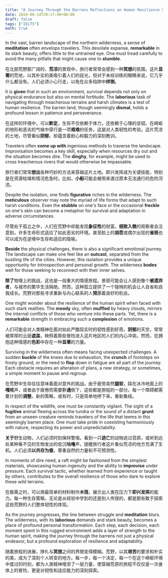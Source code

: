 ```yaml
---
title: "A Journey Through the Barrens Reflections on Human Resilience 穿越荒野之旅：对人类韧性的反思"
date: 2024-06-14T20:17:40+08:00
draft: false
tags: ["IELTS"]
math: true
---
```


In the vast, barren landscape of the northern wilderness, a sense of **meditation** often envelops travelers. This desolate expanse, **remarkable** in its stark beauty, offers little to the untrained eye. One must tread carefully to avoid the many pitfalls that might cause one to **stumble**.

在北部荒野那广阔的、**荒凉**的景观中，旅行者常常会感到一种**冥想**的氛围。这片**显著**的荒地，以其朴实的美吸引着人们的目光，但对于未经训练的眼睛来说，它几乎什么都没有。人们必须小心行走，以免在众多陷阱中**绊倒**。

It is **given** that in such an environment, survival depends not only on physical endurance but also on mental fortitude. The **laborious** task of navigating through treacherous terrains and harsh climates is a test of human resilience. The barren land, though seemingly **dismal**, holds a profound lesson in patience and perseverance.

在这样的环境中，可以**断定**，生存不仅依赖于体力，还依赖于心理的坚韧。在崎岖的地形和恶劣的气候中穿行是一项**艰难**的任务，这是对人类韧性的考验。这片荒凉的土地，尽管看似**阴郁**，却蕴含着耐心和毅力的深刻教训。

Travelers often **come up with** ingenious methods to traverse the landscape. Improvisation becomes a key skill, especially when resources dry out and the situation becomes dire. The **dinghy**, for example, might be used to cross treacherous rivers that would otherwise be impassable.

旅行者们常常**想出**各种巧妙的方法来穿越这片土地。即兴发挥成为关键技能，特别是在资源枯竭和情况危急时。比如，**小船**可能会被用来渡过原本无法通行的危险河流。

Despite the isolation, one finds **figurative** riches in the wilderness. The **meticulous** observer may note the myriad of life forms that adapt to such harsh conditions. Even the **stubble** on one's face or the occasional **freckle** on one's skin can become a metaphor for survival and adaptation in adverse circumstances.

尽管处于孤立之中，人们在荒野中却能发现**象征性**的财富。**细致入微**的观察者会注意到，许多生命形式适应了如此恶劣的环境。甚至脸上的**胡茬**或偶尔出现的**雀斑**也可以成为在逆境中生存和适应的隐喻。

**Beside** the physical challenges, there is also a significant emotional journey. The landscape can make one feel like an **outcast**, separated from the bustling life of the cities. However, this isolation provides a unique opportunity for introspection and personal growth. The wilderness **bodes** well for those seeking to reconnect with their inner selves.

**除了**物理上的挑战，这也是一段重大的情感旅程。景观可能会让人感到像个**被遗弃者**，与城市的繁华生活隔绝。然而，这种孤立提供了一个独特的机会让人自省和自我成长。荒野对那些寻求重新与内心联系的人**预示**着良好的机会。

One might wonder about the resilience of the human spirit when faced with such stark realities. The **moody** sky, often **muffled** by heavy clouds, mirrors the internal conflicts of those who venture into these parts. Yet, there is a **remarkable** strength in embracing such a **complexion** of emotions.

人们可能会对人类精神在面对如此严酷现实时的韧性感到好奇。**阴郁**的天空，常常被厚厚的云层**遮盖**，映照着那些冒险进入这片地区的人们的内心冲突。然而，在拥抱这种情感的**色彩**中存在一种**显著**的力量。

Surviving in the wilderness often means facing unexpected challenges. A sudden **buckle** of the knees due to exhaustion, the **crunch** of footsteps on frosty ground, or the need to **flop** down in fatigue are all part of the journey. Each obstacle requires an alteration of plans, a new strategy, or sometimes, a simple moment to pause and regroup.

在荒野中生存往往意味着面对意外的挑战。由于疲劳突然**腿软**，踩在冰冷地面上的**嘎吱**声，或者由于疲倦而需要**扑通**倒下，这些都是旅程的一部分。每一个障碍都需要计划的**调整**，新的策略，或有时，只是简单地停下来，重新集结。

In respect of the wildlife, one must be constantly vigilant. The sight of a **fugitive** animal fleeing across the tundra or the sound of a distant **grunt** from an unseen creature reminds travelers of the life that teems in this seemingly barren place. One must take pride in coexisting harmoniously with nature, respecting its power and unpredictability.

**关于**野生动物，人们必须时刻保持警惕。看到一只**逃亡**的动物逃过苔原，或听到远处某种看不见的生物发出的低沉**咕噜**声，提醒旅行者这片看似荒凉的地方充满了生机。人们必须**以共存为傲**，尊重自然的力量和不可预测性。

In moments of dire need, a raft might be fashioned from the simplest materials, showcasing human ingenuity and the ability to **improvise** under pressure. Each survival tactic, whether learned from experience or taught by others, contributes to the overall resilience of those who dare to explore these wild terrains.

在极需之时，可以用最简单的材料制作**木筏**，展示出人类在压力下**即兴发挥**的能力。每一种生存策略，无论是从经验中学到的还是别人传授的，都是那些敢于探索这些荒野的人们整体韧性的体现。

As the journey progresses, the line between struggle and **meditation** blurs. The wilderness, with its **laborious** demands and stark beauty, becomes a place of profound personal transformation. Each step, each decision, each moment spent in this rugged environment adds a layer of strength to the human spirit, making the journey through the barrens not just a physical endeavor, but a profound exploration of resilience and adaptability.

随着旅程的进展，挣扎与**冥想**之间的界限变得模糊。荒野，以其**艰苦**的要求和朴实的美，成为了深刻个人转变的地方。每一步，每一个决定，每一个在这个崎岖环境中度过的时刻，都为人类精神增添了一层力量，使穿越荒原的旅程不仅仅是一次身体上的冒险，更是对韧性和适应能力的深刻探索。
